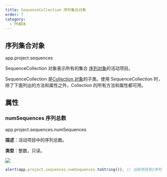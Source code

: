 ```yaml
---
title: SequenceCollection 序列集合对象
order: 7
category:
  - PR脚本
---
```


## 序列集合对象

app.project.sequences

SequenceCollection 对象表示所有的集合 [序列对象](https://ppro-scripting.docsforadobe.dev/sequence/sequence.html#sequence)的活动项目。

SequenceCollection 是[Collection 对象](https://ppro-scripting.docsforadobe.dev/collection/collection.html#collection)的子类。使用 SequenceCollection 时，除了下面列出的方法和属性之外，Collection 的所有方法和属性都可用。

## 属性

### numSequences 序列总数

app.project.sequences.numSequences

**描述**：活动项目中的序列总数。

**类型**：整数，只读。

![](https://cdn.yuelili.com/20211028180245.png)

```javascript
alert(app.project.sequences.numSequences.toString()); // 当前项目有2序列
```


